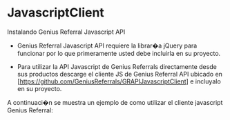 JavascriptClient
================

Instalando Genius Referral Javascript API
- Genius Referral Javascript API requiere la librar�a jQuery para funcionar por lo que primeramente usted debe incluirla en su proyecto.

- Para utilizar la API Javascript de Genius Referrals directamente desde sus productos descarge el cliente JS de Genius Referral API ubicado en [https://github.com/GeniusReferrals/GRAPIJavascriptClient] e incluyalo en su proyecto.

A continuaci�n se muestra un ejemplo de como utilizar el cliente javascript Genius Referral:


<!DOCTYPE html>
<html>
    <head>
        <title>Genius Referral API Javascript Client - Example</title>
        <meta charset="UTF-8">
        <meta name="viewport" content="width=device-width">
        <script type="text/javascript" src="http://code.jquery.com/jquery-1.11.0.min.js"></script>
        <script type="text/javascript" src="/path/to/genius-api-client.js"></script>
        <script type="text/javascript">
            $(document).ready(function() {

                // Enter the Genius Referral client email and API token  - to handle any unauthenticated requests in the code.
                var clientEmail = 'YOUR_USERNAME';
                var apiToken = 'YOUR_API_TOKEN';

                //Defining the Genius Referral authentication object
                var auth = new gr.auth(clientEmail, apiToken);
                
                //Defining the Genius Referral client object
                var client = new gr.client();
				
                // Get the list of Genius Referrals client accounts.
                var response = client.testAuthentication(auth);
                
                response.successs(function(data) {
                    ***
                });
                response.fail(function(data) {
                    ***
                });
            });
        </script>   
    </head>
        <body>
            <div>Genius Referral API Javascript Client</div>
        </body>
</html>     

